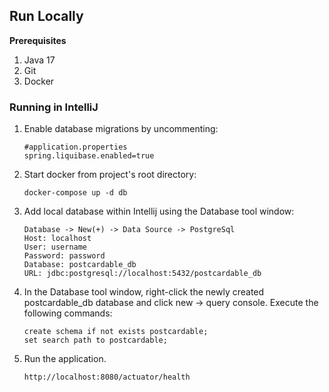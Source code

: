 ## Run Locally
**Prerequisites**
1. Java 17
2. Git
3. Docker

### Running in IntelliJ
1. Enable database migrations by uncommenting:
    ````
    #application.properties
    spring.liquibase.enabled=true
    ````
2. Start docker from project's root directory:
    ````
    docker-compose up -d db    
   
    ````
3. Add local database within Intellij using the Database tool window:
    ````
    Database -> New(+) -> Data Source -> PostgreSql
    Host: localhost
    User: username
    Password: password
    Database: postcardable_db
    URL: jdbc:postgresql://localhost:5432/postcardable_db
   
    ````
4. In the Database tool window, right-click the newly created postcardable_db database and click new -> query console. Execute the following commands:
    ````
    create schema if not exists postcardable;
    set search path to postcardable; 
   
    ````
5. Run the application.
   ````
   http://localhost:8080/actuator/health
   
   ````